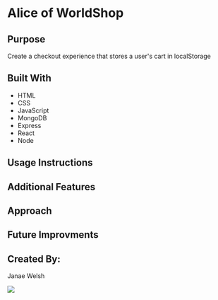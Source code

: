 # Alice of WorldShop

## Purpose
Create a checkout experience that stores a user's cart in localStorage

## Built With

- HTML
- CSS
- JavaScript
- MongoDB
- Express
- React
- Node

## Usage Instructions


## Additional Features

## Approach

## Future Improvments
<!-- - improving performance with Webpack -->

## Created By:
Janae Welsh

![](public/poachd.jpg)